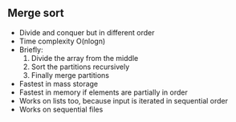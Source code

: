 ## Merge sort

- Divide and conquer but in different order
- Time complexity O(nlogn)
- Briefly:
  1. Divide the array from the middle
  2. Sort the partitions recursively
  3. Finally merge partitions
- Fastest in mass storage
- Fastest in memory if elements are partially in order
- Works on lists too, because input is iterated in sequential order
- Works on sequential files

